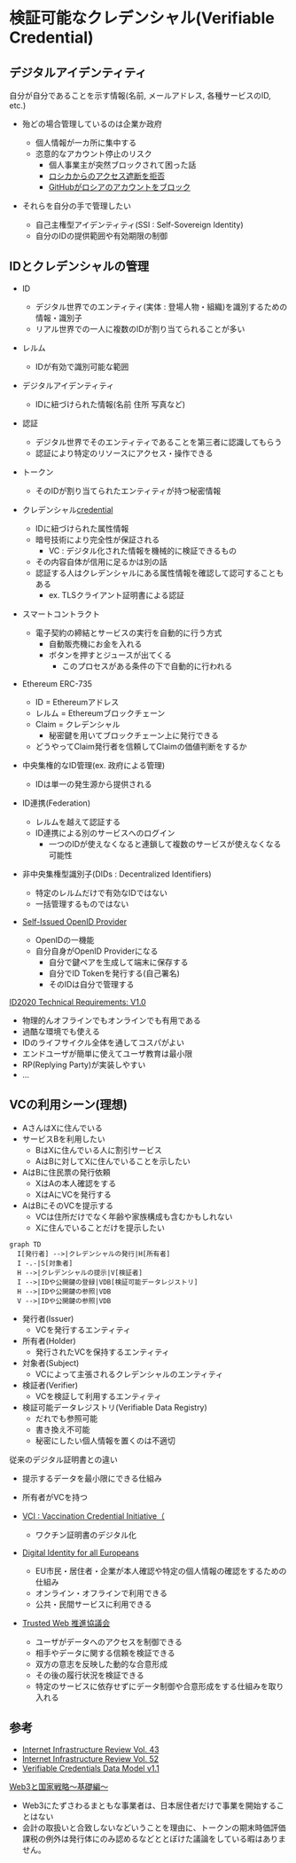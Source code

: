 # 検証可能なクレデンシャル(Verifiable Credential)

## デジタルアイデンティティ
自分が自分であることを示す情報(名前, メールアドレス, 各種サービスのID, etc.)

- 殆どの場合管理しているのは企業か政府
  - 個人情報が一カ所に集中する
  - 恣意的なアカウント停止のリスク
    - 個人事業主が突然ブロックされて困った話
    - [ロシカからのアクセス遮断を拒否](https://github.com/github-community/community/discussions/12042)
    - [GitHubがロシアのアカウントをブロック](https://www.gizchina.com/2022/04/17/github-accounts-in-russia-blocked-no-one-can-resist-sanctions/)

- それらを自分の手で管理したい
  - 自己主権型アイデンティティ(SSI : Self-Sovereign Identity)
  - 自分のIDの提供範囲や有効期限の制御

## IDとクレデンシャルの管理
- ID
  - デジタル世界でのエンティティ(実体 : 登場人物・組織)を識別するための情報・識別子
  - リアル世界での一人に複数のIDが割り当てられることが多い
- レルム
  - IDが有効で識別可能な範囲
- デジタルアイデンティティ
  - IDに紐づけられた情報(名前 住所 写真など)

- 認証
  - デジタル世界でそのエンティティであることを第三者に認識してもらう
  - 認証により特定のリソースにアクセス・操作できる

- トークン
  - そのIDが割り当てられたエンティティが持つ秘密情報
- クレデンシャル[credential](https://www.w3.org/TR/vc-data-model/#dfn-credential)
  - IDに紐づけられた属性情報
  - 暗号技術により完全性が保証される
    - VC : デジタル化された情報を機械的に検証できるもの
  - その内容自体が信用に足るかは別の話
  - 認証する人はクレデンシャルにある属性情報を確認して認可することもある
    - ex. TLSクライアント証明書による認証

- スマートコントラクト
  - 電子契約の締結とサービスの実行を自動的に行う方式
    - 自動販売機にお金を入れる
    - ボタンを押すとジュースが出てくる
      - このプロセスがある条件の下で自動的に行われる
- Ethereum ERC-735
  - ID = Ethereumアドレス
  - レルム = Ethereumブロックチェーン
  - Claim = クレデンシャル
    - 秘密鍵を用いてブロックチェーン上に発行できる
  - どうやってClaim発行者を信頼してClaimの価値判断をするか

- 中央集権的なID管理(ex. 政府による管理)
  - IDは単一の発生源から提供される
- ID連携(Federation)
  - レルムを越えて認証する
  - ID連携による別のサービスへのログイン
    - 一つのIDが使えなくなると連鎖して複数のサービスが使えなくなる可能性
- 非中央集権型識別子(DIDs : Decentralized Identifiers)
  - 特定のレルムだけで有効なIDではない
  - 一括管理するものではない

- [Self-Issued OpenID Provider](https://openid-foundation-japan.github.io/openid-connect-core-1_0.ja.html#SelfIssued)
  - OpenIDの一機能
  - 自分自身がOpenID Providerになる
    - 自分で鍵ペアを生成して端末に保存する
    - 自分でID Tokenを発行する(自己署名)
    - そのIDは自分で管理する

[ID2020 Technical Requirements: V1.0](https://docs.google.com/document/d/1L0RhDq98xj4ieh5CuN-P3XerK6umKRTPWMS8Ckz6_J8/edit)
- 物理的んオフラインでもオンラインでも有用である
- 過酷な環境でも使える
- IDのライフサイクル全体を通してコスパがよい
- エンドユーザが簡単に使えてユーザ教育は最小限
- RP(Replying Party)が実装しやすい
- ...

## VCの利用シーン(理想)
- AさんはXに住んでいる
- サービスBを利用したい
  - BはXに住んでいる人に割引サービス
  - AはBに対してXに住んでいることを示したい
- AはBに住民票の発行依頼
  - XはAの本人確認をする
  - XはAにVCを発行する
- AはBにそのVCを提示する
  - VCは住所だけでなく年齢や家族構成も含むかもしれない
  - Xに住んでいることだけを提示したい

```mermaid
graph TD
  I[発行者] -->|クレデンシャルの発行|H[所有者]
  I -.-|S[対象者]
  H -->|クレデンシャルの提示|V[検証者]
  I -->|IDや公開鍵の登録|VDB[検証可能データレジストリ]
  H -->|IDや公開鍵の参照|VDB
  V -->|IDや公開鍵の参照|VDB
```

- 発行者(Issuer)
  - VCを発行するエンティティ
- 所有者(Holder)
  - 発行されたVCを保持するエンティティ
- 対象者(Subject)
  - VCによって主張されるクレデンシャルのエンティティ
- 検証者(Verifier)
  - VCを検証して利用するエンティティ
- 検証可能データレジストリ(Verifiable Data Registry)
  - だれでも参照可能
  - 書き換え不可能
  - 秘密にしたい個人情報を置くのは不適切

従来のデジタル証明書との違い
- 提示するデータを最小限にできる仕組み
- 所有者がVCを持つ

- [VCI : Vaccination Credential Initiative（](https://vaccinationcredential.org/)
  - ワクチン証明書のデジタル化
- [Digital Identity for all Europeans](https://ec.europa.eu/info/strategy/priorities-2019-2024/europe-fit-digital-age/european-digital-identity_en)
  - EU市民・居住者・企業が本人確認や特定の個人情報の確認をするための仕組み
  - オンライン・オフラインで利用できる
  - 公共・民間サービスに利用できる
- [Trusted Web 推進協議会](https://www.kantei.go.jp/jp/singi/digitalmarket/trusted_web/pdf/documents_210331-2.pdf)
  - ユーザがデータへのアクセスを制御できる
  - 相手やデータに関する信頼を検証できる
  - 双方の意志を反映した動的な合意形成
  - その後の履行状況を検証できる
  - 特定のサービスに依存せずにデータ制御や合意形成をする仕組みを取り入れる
## 参考

- [Internet Infrastructure Review Vol. 43](https://www.iij.ad.jp/dev/report/iir/043.html)
- [Internet Infrastructure Review Vol. 52](https://www.iij.ad.jp/dev/report/iir/052.html)
- [Verifiable Credentials Data Model v1.1](https://www.w3.org/TR/vc-data-model/)

[Web3と国家戦略～基礎編～](https://note.com/masamasujima1976/n/n850a490d55b7)
- Web3にたずさわるまともな事業者は、日本居住者だけで事業を開始することはない
- 会計の取扱いと合致しないなどいうことを理由に、トークンの期末時価評価課税の例外は発行体にのみ認めるなどととぼけた議論をしている暇はありません。
